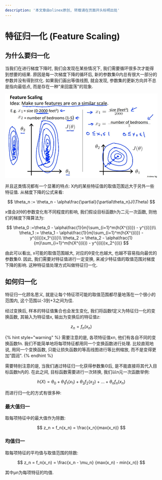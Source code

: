 ```yaml
---
description: '本文章由olinex原创, 转载请在页面开头标明出处'
---
```


# 特征归一化 \(Feature Scaling\)

## 为什么要归一化

当我们在进行梯度下降时, 我们会发现在某些情况下, 我们需要循环很多次才能得到想要的结果. 原因是每一次梯度下降的循环后, 新的参数集Θ内总有很大一部分的参数并没有得到优化. 如果我们画出等值线图, 就会发现, 参数集的更新方向并不总是指向最低点, 而是存在一种"来回震荡"的现象.

![&#x6765;&#x81EA;Andrew Ng&#x6559;&#x6388;&#x7684;PPT](../../.gitbook/assets/ahr0cdovl2ltzy5ibg9nlmnzzg4ubmv0lziwmtcwnzezmtq0mdi1mdqx.jpeg)

并且这类情况都有一个显著的特点: X内的某些特征值的取值范围远大于另外一些特征值. 从梯度下降的公式来看:

$$
\theta_n := \theta_n - \alpha\frac{\partial}{\partial\theta_n}J(\Theta)
$$

x值会对θ的参数变化有不同程度的影响, 我们假设目标函数h为二元一次函数, 则他们的梯度下降算法为:

$$
\theta_0 :=\theta_0 - \alpha\frac{1}{m}\sum_{i=1}^m(h(X^{(i)}) - y^{(i)})\\
\theta_1 := \theta_1 - \alpha\frac{1}{m}\sum_{i=1}^m(h(X^{(i)}) - y^{(i)})x_1^{(i)}\\
\theta_2 := \theta_2 - \alpha\frac{1}{m}\sum_{i=1}^m(h(X^{(i)}) - y^{(i)})x_2^{(i)}
$$

由此可以看出, x可能的取值范围越大, 对应的θ变化也越大, 也越不容易指向最优的参数集Θ. 因此, 我们需要对特征值进行一定变换, 来减少特征值的取值范围对梯度下降的影响. 这种特征值处理方式叫做特征归一化.

## 如何归一化

特征归一化顾名思义, 就是让每个特征项可能的取值范围都尽量地落在一个很小的范围内, 这个范围以-3到+3之间为佳.

经过变换后, 样本的特征值集合也会发生变化, 我们将函数f定义为特征归一化的变换函数, 其输入为特征值x, 输出为变换后的特征值z:

$$
z_n = f_n(x_n)
$$

{% hint style="warning" %}
需要注意的是, 各项特征值xn, 他们有各自不同的变换函数fn. 我们不能简单地将每项特征都用同一个变换函数进行处理. 比较直观地说, 用同一个变换函数, 只能让损失函数的等高线图进行等比例缩放, 而不是变得更加"圆润".
{% endhint %}

需要特别注意的是, 当我们通过特征归一化获得参数集Θ后, 是不能直接将其代入目标函数h内的. 在此之间, 目标函数需要进行一次转换, 我们以n元一次函数举例:

$$
h(X) = \theta_0 + 
\theta_1f_1(x_1) + 
\theta_2f_2(x_2) +
... +
 \theta_nf_n(x_n)
$$

而进行归一化的方式有很多种:

### 最大值归一

取每项特征中的最大值作为除数:

$$
z_n = f_n(x_n) = \frac{x_n}{max(x_n)}
$$



### 均值归一

取每项特征的平均值与取值范围的除数:

$$
z_n = f_n(x_n) = \frac{x_n - \mu_n}
{max(x_n) - min(x_n)}
$$

其中μn为每项特征的均值.

